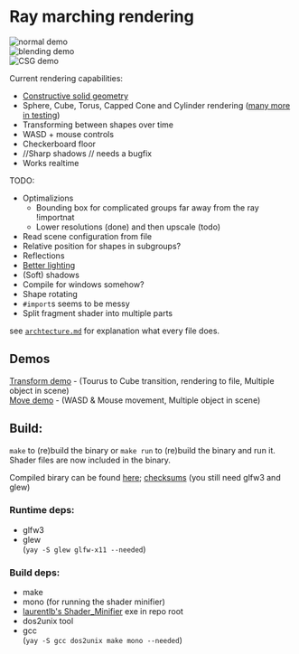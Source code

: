 # Ray marching rendering

![normal demo](https://randacek.dev/p/demo.png)  
![blending demo](https://randacek.dev/p/blending.png)  
![CSG demo](https://randacek.dev/p/csg.png)  

Current rendering capabilities:  
- [Constructive solid geometry](https://en.wikipedia.org/wiki/Constructive_solid_geometry)
- Sphere, Cube, Torus, Capped Cone and Cylinder rendering ([many more in testing](./src/shapes.h))
- Transforming between shapes over time
- WASD + mouse controls
- Checkerboard floor
- //Sharp shadows // needs a bugfix
- Works realtime

TODO:
- Optimalizions
  - Bounding box for complicated groups far away from the ray !importnat
  - Lower resolutions (done) and then upscale (todo)
- Read scene configuration from file
- Relative position for shapes in subgroups?
- Reflections
- [Better lighting](https://en.wikipedia.org/wiki/Computer_graphics_lighting)
- (Soft) shadows
- Compile for windows somehow?
- Shape rotating
- `#import`s seems to be messy
- Split fragment shader into multiple parts

see [`archtecture.md`](architecture.md) for explanation what every file does.  

## Demos
[Transform demo](https://randacek.dev/p/transform_demo.mp4) - (Tourus to Cube transition, rendering to file, Multiple object in scene)  
[Move demo](https://randacek.dev/p/move_demo.mp4) - (WASD & Mouse movement, Multiple object in scene)  

## Build:
`make` to (re)build the binary or `make run` to (re)build the binary and run it. Shader files are now included in the binary.
  
Compiled birary can be found [here](https://randacek.dev/p/build.7z); [checksums](https://randacek.dev/p/build.7z.checksum) (you still need glfw3 and glew)

### Runtime deps:
- glfw3
- glew  
(`yay -S glew glfw-x11 --needed`)

### Build deps:
- make
- mono (for running the shader minifier)
- [laurentlb's Shader_Minifier](https://github.com/laurentlb/Shader_Minifier/releases/download/1.1.6/shader_minifier.exe) exe in repo root
- dos2unix tool
- gcc  
(`yay -S gcc dos2unix make mono --needed`)
